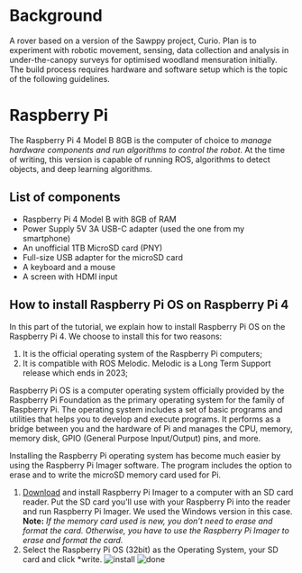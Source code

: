 # Background
A rover based on a version of the Sawppy project, Curio. Plan is to experiment with robotic movement, sensing, data collection and analysis in under-the-canopy surveys for optimised woodland mensuration initially. The build process requires hardware and software setup which is the topic of the following guidelines.

# Raspberry Pi
The Raspberry Pi 4 Model B 8GB is the computer of choice to *manage hardware components and run algorithms to control the robot*. At the time of writing, this version is capable of running ROS, algorithms to detect objects, and deep learning algorithms.

## List of components
* Raspberry Pi 4 Model B with 8GB of RAM
* Power Supply 5V 3A USB-C adapter (used the one from my smartphone)
* An unofficial 1TB MicroSD card (PNY)
* Full-size USB adapter for the microSD card
* A keyboard and a mouse
* A screen with HDMI input

## How to install Raspberry Pi OS on Raspberry Pi 4
In this part of the tutorial, we explain how to install Raspberry Pi OS on the Raspberry Pi 4. We choose to install this for two reasons:
1. It is the official operating system of the Raspberry Pi computers;
2. It is compatible with ROS Melodic. Melodic is a Long Term Support release which ends in 2023;

Raspberry Pi OS is a computer operating system officially provided by the Raspberry Pi Foundation as the primary operating system for the family of Raspberry Pi. The operating system includes a set of basic programs and utilities that helps you to develop and execute programs. It performs as a bridge between you and the hardware of Pi and manages the CPU, memory, memory disk, GPIO (General Purpose Input/Output) pins, and more.

Installing the Raspberry Pi  operating system has become much easier by using the Raspberry Pi Imager software. The program includes the option to erase and to write the microSD memory card used for Pi.

1. [Download](https://www.raspberrypi.org/software/) and install Raspberry Pi Imager to a computer with an SD card reader. Put the SD card you'll use with your Raspberry Pi into the reader and run Raspberry Pi Imager. We used the Windows version in this case.
**Note:** *If the memory card used is new, you don’t need to erase and format the card. Otherwise, you have to use the Raspberry Pi Imager to erase and format the card.*
2. Select the Raspberry Pi OS (32bit) as the Operating System, your SD card and click *write.
![install](https://user-images.githubusercontent.com/54486032/103786697-a1529f00-5034-11eb-9433-5fd7df63586c.png)
![done](https://user-images.githubusercontent.com/54486032/103786921-e5de3a80-5034-11eb-9e44-60554ada0315.png)


